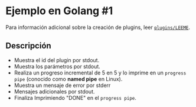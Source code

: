 # Ejemplo en Golang #1
Para información adicional sobre la creación de plugins, leer [`plugins/LEEME`](../LEEME.md).

## Descripción
- Muestra el id del plugin por stdout.
- Muestra los parámetros por stdout.
- Realiza un progreso incremental de 5 en 5 y lo imprime en un `progress pipe` (conocido como **named pipe** en Linux).
- Muestra un mensaje de error por stderr
- Mensajes adicionales por stdout. 
- Finaliza Imprimiendo "DONE" en el `progress pipe`.

